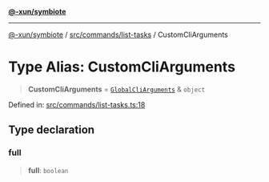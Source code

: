 [**@-xun/symbiote**](../../../../README.md)

***

[@-xun/symbiote](../../../../README.md) / [src/commands/list-tasks](../README.md) / CustomCliArguments

# Type Alias: CustomCliArguments

> **CustomCliArguments** = [`GlobalCliArguments`](../../../configure/type-aliases/GlobalCliArguments.md) & `object`

Defined in: [src/commands/list-tasks.ts:18](https://github.com/Xunnamius/symbiote/blob/83ef2df2474c2254d82f0b3ae0574d283c20aaeb/src/commands/list-tasks.ts#L18)

## Type declaration

### full

> **full**: `boolean`
